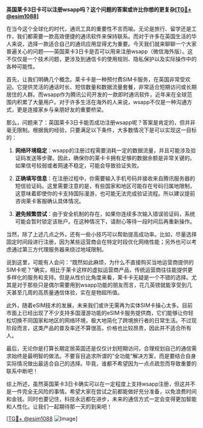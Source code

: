 **英国莱卡3日卡可以注册wsapp吗？这个问题的答案或许比你想的更复杂[[TG💪+ @esim1088](https://t.me/s/esim1088)]**

在当今这个全球化的时代，通讯工具的重要性不言而喻。无论是旅行、留学还是工作，我们都需要一款高效便捷的通讯软件来保持联系。而对于许多在英国生活的华人来说，选择一款适合自己的通讯应用显得尤为重要。今天我们就来聊聊一个大家普遍关心的问题——英国莱卡3日卡是否可以用来注册wsapp（微信海外版）。这不仅仅是一个技术问题，更涉及到通信卡的使用规则、隐私保护以及实际操作中的各种可能性。

首先，让我们明确几个概念。莱卡卡是一种预付费SIM卡服务，在英国非常受欢迎。它提供灵活的通话时长、短信数量和数据流量套餐，非常适合短期访问或长期居住的人群。而wsapp作为腾讯公司开发的一款即时通讯软件，近年来在全球范围内积累了大量用户。对于许多生活在海外的人来说，wsapp不仅是一种沟通方式，更是连接家乡与亲朋好友的重要桥梁。

那么，问题来了：英国莱卡3日卡能否成功注册wsapp呢？答案是肯定的，但并非毫无限制。根据我的经验，只要满足以下条件，大多数情况下是可以实现这一目标的：

1. **网络环境稳定**：wsapp的注册过程需要消耗一定的数据流量，并且可能涉及验证码发送等步骤。因此，确保你的莱卡卡拥有足够的数据余额是非常关键的。如果信号较弱或者网速不稳定，可能会导致验证失败。

2. **正确填写信息**：在注册过程中，你需要输入手机号码并接收来自腾讯服务器的短信验证码。这里需要注意的是，有些国家和地区可能存在号码归属地限制，这意味着即使你的卡支持国际漫游，也可能无法完成验证流程。所以建议提前咨询莱卡客服确认具体情况。

3. **避免频繁尝试**：由于安全机制的存在，如果你连续多次输入错误验证码，系统可能会暂时锁定该账户。在这种情况下，请耐心等待一段时间后再重新操作。

当然，除了上述几点之外，还有一些小技巧可以帮助提高成功率。比如，尽量选择固定时间段进行注册，因为某些运营商会在特定时段优化网络性能；另外也可以考虑通过第三方代理服务器来绕过地域限制。

说到这里，可能有人会问：“既然如此麻烦，为什么不直接购买当地运营商提供的SIM卡呢？”确实，相比于莱卡这样的虚拟运营商产品，传统运营商往往能提供更多样化的服务和支持。但是从性价比角度来看，莱卡卡无疑是一个不错的选择。尤其是对于那些只是偶尔需要用到wsapp功能的朋友而言，花几英镑就能享受到几天甚至几周的高质量通信体验，实在是物超所值。

此外，随着eSIM技术的发展，未来我们或许无需再为实体SIM卡操心太多。目前市面上已经出现了不少支持多国漫游功能的eSIM卡服务提供商，它们能够让你轻松切换不同国家和地区的网络环境，极大地简化了跨境旅行者的日常生活。不过现阶段而言，这类产品的普及率还不算很高，价格也比较昂贵，因此并不适合所有人。

最后，无论你是打算长期定居英国还是仅仅计划短期访问，合理规划自己的通信需求始终是最明智的做法。不要盲目追求所谓的“全功能”解决方案，而是要结合自身实际情况做出最适合自己的选择。毕竟，谁都不希望因为一点点疏忽而导致重要的联系中断吧！

综上所述，虽然英国莱卡3日卡确实可以在一定程度上支持wsapp注册，但这并不是一件完全无风险的事情。希望大家在尝试之前都能做好充分准备，以免浪费时间和金钱。同时也要记住，科技永远都在进步，未来的通信方式一定会变得更加智能和人性化。让我们一起期待那一天的到来吧！

[[TG💪+ @esim1088](https://t.me/s/esim1088) ![Image](https://i.postimg.cc/4NQfJmqS/Snipaste-2025-05-13-00-14-12.png)]